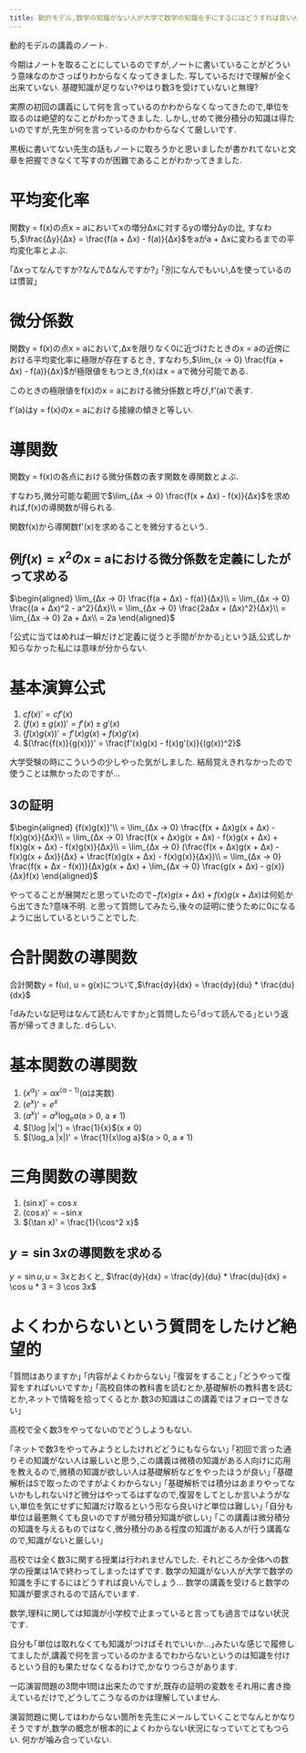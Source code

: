 ```yaml
---
title: 動的モデル,数学の知識がない人が大学で数学の知識を手にするにはどうすれば良いんでしょう
---
```


動的モデルの講義のノート.

今期はノートを取ることにしているのですが,ノートに書いていることがどういう意味なのかさっぱりわからなくなってきました.
写しているだけで理解が全く出来ていない.
基礎知識が足りない?やはり数3を受けていないと無理?

実際の初回の講義にして何を言っているのかわからなくなってきたので,単位を取るのは絶望的なことがわかってきました.
しかし,せめて微分積分の知識は得たいのですが,先生が何を言っているのかわからなくて厳しいです.

黒板に書いてない先生の話もノートに取ろうかと思いましたが書かれてないと文章を把握できなくて写すのが困難であることがわかってきました.

# 平均変化率

関数y = f(x)の点x = aにおいてxの増分Δxに対するyの増分Δyの比,
すなわち,$\frac{Δy}{Δx} = \frac{f(a + Δx) - f(a)}{Δx}$をaがa + Δxに変わるまでの平均変化率とよぶ.

｢Δxってなんですか?なんでΔなんですか?｣
｢別になんでもいい,Δを使っているのは慣習｣

# 微分係数

関数y = f(x)の点x = aにおいて,Δxを限りなく0に近づけたときのx = aの近傍における平均変化率に極限が存在するとき,
すなわち,$\lim_{x → 0} \frac{f(a + Δx) - f(a)}{Δx}$が極限値をもつとき,f(x)はx = aで微分可能である.

このときの極限値をf(x)のx = aにおける微分係数と呼び,f'(a)で表す.

f'(a)はy = f(x)のx = aにおける接線の傾きと等しい.

# 導関数

関数y = f(x)の各点における微分係数の表す関数を導関数とよぶ.

すなわち,微分可能な範囲で$\lim_{Δx → 0} \frac{f(x + Δx) - f(x)}{Δx}$を求めれば,f(x)の導関数が得られる.

関数f(x)から導関数f'(x)を求めることを微分するという.

## 例$f(x) = x^2$のx = aにおける微分係数を定義にしたがって求める

$\begin{aligned}
\lim_{Δx → 0} \frac{f(a + Δx) - f(a)}{Δx}\\
= \lim_{Δx → 0} \frac{(a + Δx)^2 - a^2}{Δx}\\
= \lim_{Δx → 0} \frac{2aΔx + (Δx)^2}{Δx}\\
= \lim_{Δx → 0} 2a + Δx\\
= 2a
\end{aligned}$

｢公式に当てはめれば一瞬だけど定義に従うと手間がかかる｣という話,公式しか知らなかった私には意味が分からない.

# 基本演算公式

1. $cf(x)' = cf'(x)$
2. $(f(x) ± g(x))' = f'(x) ± g'(x)$
3. $(f(x)g(x))' = f'(x)g(x) + f(x)g'(x)$
4. $(\frac{f(x)}{g(x)})' = \frac{f'(x)g(x) - f(x)g'(x)}{(g(x))^2}$

大学受験の時にこういうの少しやった気がしました.
結局覚えきれなかったので使うことは無かったのですが…

## 3の証明

$\begin{aligned}
{f(x)g(x)}'\\
= \lim_{Δx → 0} \frac{f(x + Δx)g(x + Δx) - f(x)g(x)}{Δx}\\
= \lim_{Δx → 0} \frac{f(x + Δx)g(x + Δx) - f(x)g(x + Δx) + f(x)g(x + Δx) - f(x)g(x)}{Δx}\\
= \lim_{Δx → 0} (\frac{f(x + Δx)g(x + Δx) - f(x)g(x + Δx)}{Δx} + \frac{f(x)g(x + Δx) - f(x)g(x)}{Δx})\\
= \lim_{Δx → 0} \frac{f(x + Δx - f(x))}{Δx}g(x + Δx) + \lim_{Δx → 0} \frac{g(x + Δx) - g(x)}{Δx}f(x)
\end{aligned}$

やってることが展開だと思っていたので$- f(x)g(x + Δx) + f(x)g(x + Δx)$は何処から出てきた?意味不明.
と思って質問してみたら,後々の証明に使うために0になるように出しているということでした.

# 合計関数の導関数

合計関数y = f(u), u = g(x)について,$\frac{dy}{dx} = \frac{dy}{du} * \frac{du}{dx}$

｢dみたいな記号はなんて読むんですか｣と質問したら｢dって読んでる｣という返答が帰ってきました.
dらしい.

# 基本関数の導関数

1. $(x^α)' = αx^(α - 1)$(αは実数)
2. $(e^x)' = e^x$
3. $(a^x)' = a^x\log_{e}a$(a > 0, a ≠ 1)
4. $(\log |x|') = \frac{1}{x}$(x ≠ 0)
5. $(\log_a |x|)' = \frac{1}{x\log a}$(a > 0, a ≠ 1)

# 三角関数の導関数

1. $(\sin x)' = \cos x$
2. $(\cos x)' = -\sin x$
3. $(\tan x)' = \frac{1}{\cos^2 x}$

## $y = \sin 3x$の導関数を求める

$y = \sin u, u = 3x$とおくと,
$\frac{dy}{dx} = \frac{dy}{du} * \frac{du}{dx} = \cos u * 3 = 3 \cos 3x$

# よくわからないという質問をしたけど絶望的

｢質問はありますか｣
｢内容がよくわからない｣
｢復習をすること｣
｢どうやって復習をすればいいですか｣
｢高校自体の教科書を読むとか,基礎解析の教科書を読むとか,ネットで情報を拾ってくるとか.数3の知識はこの講義ではフォローできない｣

高校で全く数3をやってないのでどうしようもない.

｢ネットで数3をやってみようとしたけれどどうにもならない｣
｢初回で言った通りその知識がない人は厳しいと思う,この講義は微積の知識がある人向けに応用を教えるので,微積の知識が欲しい人は基礎解析などをやったほうが良い｣
｢基礎解析はSで取ったのですがよくわからない｣
｢基礎解析では積分はあまりやってないかもしれないけど微分はやってるはずなので,復習をしてとしか言いようがない,単位を気にせずに知識だけ取るという形なら良いけど単位は難しい｣
｢自分も単位は最悪無くても良いのですが微分積分知識が欲しい｣
｢この講義は微分積分の知識を与えるものではなく,微分積分のある程度の知識がある人が行う講義なので,知識がないと厳しい｣

高校では全く数3に関する授業は行われませんでした.
それどころか全体への数学の授業は1Aで終わってしまったはずです.
数学の知識がない人が大学で数学の知識を手にするにはどうすれば良いんでしょう…
数学の講義を受けると数学の知識が要求されるので詰んでいます.

数学,理科に関しては知識が小学校で止まっていると言っても過言ではない状況です.

自分も｢単位は取れなくても知識がつけばそれでいいか…｣みたいな感じで履修してましたが,講義で何を言っているのかまるでわからないというのは知識を付けるという目的も果たせなくなるわけで,かなりつらさがあります.

一応演習問題の3問中1問は出来たのですが,既存の証明の変数をそれ用に書き換えているだけで,どうしてこうなるのかは理解していません.

演習問題に関してはわからない箇所を先生にメールしていくことでなんとかなりそうですが,数学の概念が根本的によくわからない状況になっていてとてもつらい.
何かが噛み合っていない.

